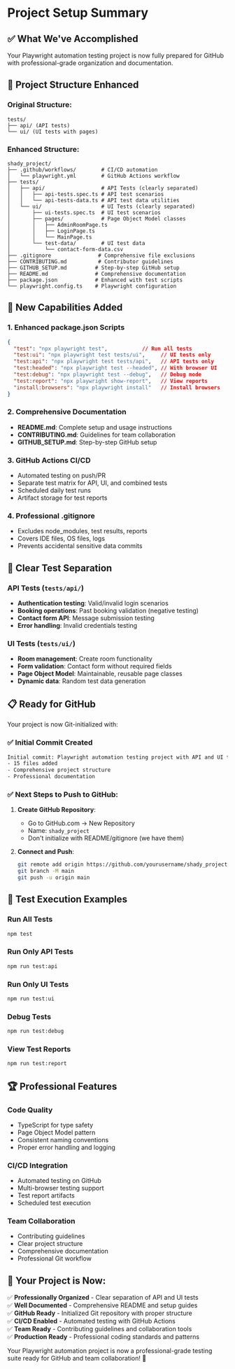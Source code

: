 # Project Setup Summary

## ✅ What We've Accomplished

Your Playwright automation testing project is now fully prepared for GitHub with professional-grade organization and documentation.

## 📁 Project Structure Enhanced

### Original Structure:
```
tests/
├── api/ (API tests)
└── ui/ (UI tests with pages)
```

### Enhanced Structure:
```
shady_project/
├── .github/workflows/        # CI/CD automation
│   └── playwright.yml        # GitHub Actions workflow
├── tests/
│   ├── api/                  # API Tests (clearly separated)
│   │   ├── api-tests.spec.ts # API test scenarios
│   │   └── api-tests-data.ts # API test data utilities
│   └── ui/                   # UI Tests (clearly separated)
│       ├── ui-tests.spec.ts  # UI test scenarios
│       ├── pages/            # Page Object Model classes
│       │   ├── AdminRoomPage.ts
│       │   ├── LoginPage.ts
│       │   └── MainPage.ts
│       └── test-data/        # UI test data
│           └── contact-form-data.csv
├── .gitignore               # Comprehensive file exclusions
├── CONTRIBUTING.md          # Contributor guidelines
├── GITHUB_SETUP.md         # Step-by-step GitHub setup
├── README.md               # Comprehensive documentation
├── package.json            # Enhanced with test scripts
└── playwright.config.ts    # Playwright configuration
```

## 🚀 New Capabilities Added

### 1. Enhanced package.json Scripts
```json
{
  "test": "npx playwright test",           // Run all tests
  "test:ui": "npx playwright test tests/ui",     // UI tests only
  "test:api": "npx playwright test tests/api",   // API tests only
  "test:headed": "npx playwright test --headed", // With browser UI
  "test:debug": "npx playwright test --debug",   // Debug mode
  "test:report": "npx playwright show-report",   // View reports
  "install:browsers": "npx playwright install"   // Install browsers
}
```

### 2. Comprehensive Documentation
- **README.md**: Complete setup and usage instructions
- **CONTRIBUTING.md**: Guidelines for team collaboration
- **GITHUB_SETUP.md**: Step-by-step GitHub setup

### 3. GitHub Actions CI/CD
- Automated testing on push/PR
- Separate test matrix for API, UI, and combined tests
- Scheduled daily test runs
- Artifact storage for test reports

### 4. Professional .gitignore
- Excludes node_modules, test results, reports
- Covers IDE files, OS files, logs
- Prevents accidental sensitive data commits

## 🎯 Clear Test Separation

### API Tests (`tests/api/`)
- **Authentication testing**: Valid/invalid login scenarios
- **Booking operations**: Past booking validation (negative testing)
- **Contact form API**: Message submission testing
- **Error handling**: Invalid credentials testing

### UI Tests (`tests/ui/`)
- **Room management**: Create room functionality
- **Form validation**: Contact form without required fields
- **Page Object Model**: Maintainable, reusable page classes
- **Dynamic data**: Random test data generation

## 📋 Ready for GitHub

Your project is now Git-initialized with:

### ✅ Initial Commit Created
```bash
Initial commit: Playwright automation testing project with API and UI tests
- 15 files added
- Comprehensive project structure
- Professional documentation
```

### ✅ Next Steps to Push to GitHub:

1. **Create GitHub Repository**:
   - Go to GitHub.com → New Repository
   - Name: `shady_project`
   - Don't initialize with README/gitignore (we have them)

2. **Connect and Push**:
   ```bash
   git remote add origin https://github.com/yourusername/shady_project.git
   git branch -M main
   git push -u origin main
   ```

## 🔧 Test Execution Examples

### Run All Tests
```bash
npm test
```

### Run Only API Tests
```bash
npm run test:api
```

### Run Only UI Tests
```bash
npm run test:ui
```

### Debug Tests
```bash
npm run test:debug
```

### View Test Reports
```bash
npm run test:report
```

## 🏆 Professional Features

### Code Quality
- TypeScript for type safety
- Page Object Model pattern
- Consistent naming conventions
- Proper error handling and logging

### CI/CD Integration
- Automated testing on GitHub
- Multi-browser testing support
- Test report artifacts
- Scheduled test execution

### Team Collaboration
- Contributing guidelines
- Clear project structure
- Comprehensive documentation
- Professional Git workflow

## 🎉 Your Project is Now:

✅ **Professionally Organized** - Clear separation of API and UI tests  
✅ **Well Documented** - Comprehensive README and setup guides  
✅ **GitHub Ready** - Initialized Git repository with proper structure  
✅ **CI/CD Enabled** - Automated testing with GitHub Actions  
✅ **Team Ready** - Contributing guidelines and collaboration tools  
✅ **Production Ready** - Professional coding standards and patterns  

Your Playwright automation project is now a professional-grade testing suite ready for GitHub and team collaboration! 🚀
